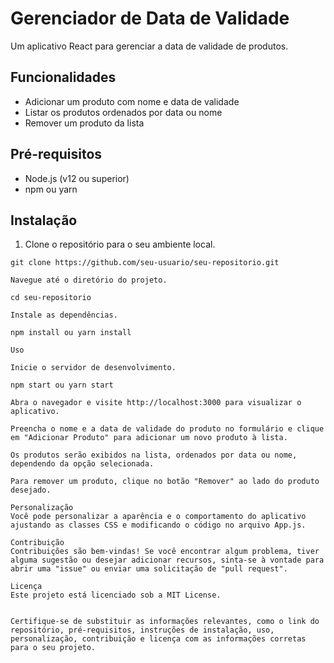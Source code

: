 # Gerenciador de Data de Validade

Um aplicativo React para gerenciar a data de validade de produtos.

## Funcionalidades

- Adicionar um produto com nome e data de validade
- Listar os produtos ordenados por data ou nome
- Remover um produto da lista

## Pré-requisitos

- Node.js (v12 ou superior)
- npm ou yarn

## Instalação

1. Clone o repositório para o seu ambiente local.

```shell
git clone https://github.com/seu-usuario/seu-repositorio.git

Navegue até o diretório do projeto.

cd seu-repositorio

Instale as dependências.

npm install ou yarn install

Uso

Inicie o servidor de desenvolvimento.

npm start ou yarn start 

Abra o navegador e visite http://localhost:3000 para visualizar o aplicativo.

Preencha o nome e a data de validade do produto no formulário e clique em "Adicionar Produto" para adicionar um novo produto à lista.

Os produtos serão exibidos na lista, ordenados por data ou nome, dependendo da opção selecionada.

Para remover um produto, clique no botão "Remover" ao lado do produto desejado.

Personalização
Você pode personalizar a aparência e o comportamento do aplicativo ajustando as classes CSS e modificando o código no arquivo App.js.

Contribuição
Contribuições são bem-vindas! Se você encontrar algum problema, tiver alguma sugestão ou desejar adicionar recursos, sinta-se à vontade para abrir uma "issue" ou enviar uma solicitação de "pull request".

Licença
Este projeto está licenciado sob a MIT License.


Certifique-se de substituir as informações relevantes, como o link do repositório, pré-requisitos, instruções de instalação, uso, personalização, contribuição e licença com as informações corretas para o seu projeto.
